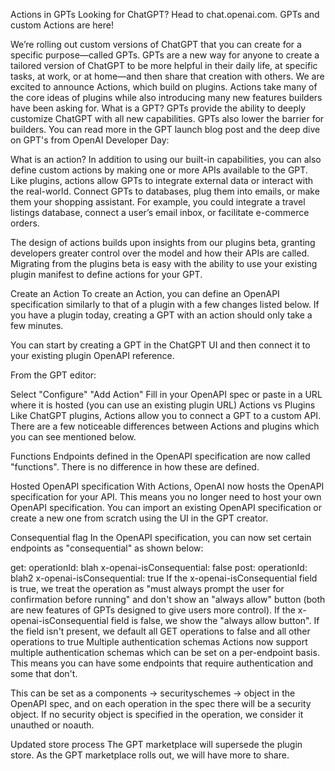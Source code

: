 Actions in GPTs
Looking for ChatGPT? Head to chat.openai.com.
GPTs and custom Actions are here!

We’re rolling out custom versions of ChatGPT that you can create for a specific purpose—called GPTs. GPTs are a new way for anyone to create a tailored version of ChatGPT to be more helpful in their daily life, at specific tasks, at work, or at home—and then share that creation with others. We are excited to announce Actions, which build on plugins. Actions take many of the core ideas of plugins while also introducing many new features builders have been asking for.
What is a GPT?
GPTs provide the ability to deeply customize ChatGPT with all new capabilities. GPTs also lower the barrier for builders. You can read more in the GPT launch blog post and the deep dive on GPT's from OpenAI Developer Day:


What is an action?
In addition to using our built-in capabilities, you can also define custom actions by making one or more APIs available to the GPT. Like plugins, actions allow GPTs to integrate external data or interact with the real-world. Connect GPTs to databases, plug them into emails, or make them your shopping assistant. For example, you could integrate a travel listings database, connect a user’s email inbox, or facilitate e-commerce orders.

The design of actions builds upon insights from our plugins beta, granting developers greater control over the model and how their APIs are called. Migrating from the plugins beta is easy with the ability to use your existing plugin manifest to define actions for your GPT.

Create an Action
To create an Action, you can define an OpenAPI specification similarly to that of a plugin with a few changes listed below. If you have a plugin today, creating a GPT with an action should only take a few minutes.

You can start by creating a GPT in the ChatGPT UI and then connect it to your existing plugin OpenAPI reference.

From the GPT editor:

Select "Configure"
"Add Action"
Fill in your OpenAPI spec or paste in a URL where it is hosted (you can use an existing plugin URL)
Actions vs Plugins
Like ChatGPT plugins, Actions allow you to connect a GPT to a custom API. There are a few noticeable differences between Actions and plugins which you can see mentioned below.

Functions
Endpoints defined in the OpenAPI specification are now called "functions". There is no difference in how these are defined.

Hosted OpenAPI specification
With Actions, OpenAI now hosts the OpenAPI specification for your API. This means you no longer need to host your own OpenAPI specification. You can import an existing OpenAPI specification or create a new one from scratch using the UI in the GPT creator.

Consequential flag
In the OpenAPI specification, you can now set certain endpoints as "consequential" as shown below:

get:
  operationId: blah
  x-openai-isConsequential: false
post:
  operationId: blah2
  x-openai-isConsequential: true
If the x-openai-isConsequential field is true, we treat the operation as "must always prompt the user for confirmation before running" and don't show an "always allow" button (both are new features of GPTs designed to give users more control).
If the x-openai-isConsequential field is false, we show the "always allow button".
If the field isn't present, we default all GET operations to false and all other operations to true
Multiple authentication schemas
Actions now support multiple authentication schemas which can be set on a per-endpoint basis. This means you can have some endpoints that require authentication and some that don't.

This can be set as a components -> securityschemes -> object in the OpenAPI spec, and on each operation in the spec there will be a security object. If no security object is specified in the operation, we consider it unauthed or noauth.

Updated store process
The GPT marketplace will supersede the plugin store. As the GPT marketplace rolls out, we will have more to share.